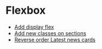 # Flexbox

* [Add display flex](./0-styles.css)
* [Add new classes on sections](./1-index.html)
* [Reverse order Latest news cards](./2-styles.css)
